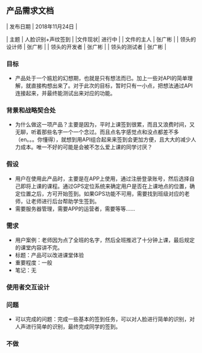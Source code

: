 ## 产品需求文档

| 发布日期 | 2018年11月24日 |

| 主题 | 人脸识别+声纹签到 |
|文件现状| 进行中 |
| 文件的主人 | 张广彬 |
| 领头的设计师 | 张广彬 |
| 领头的开发者 | 张广彬 |
| 领头的测试者 | 张广彬 |

### 目标
- 产品处于一个尴尬的幻想期，也就是只有想法而已。加上一些对API的简单理解，就直接构想出来了。对于此次的目标，暂时只有一小点，把想法通过API连接起来，并最终能测试出来对应的功能。

### 背景和战略契合处
- 为什么做这一项产品？主要是因为，平时上课签到很累，而且又浪费时间，又无聊，听着那些名字一个一个念过。而且点名字感觉点和没点都差不多（en。。。你懂得），就想到用API组合起来来签到会更加方便，且大大的减少人力成本。唯一不好的可能是会被不怎么爱上课的同学讨厌？

### 假设
- 用户在使用此产品时，主要是在APP上使用，通过注册登录账号，然后选择自己即将上课的课程。通过GPS定位系统来确定用户是否在上课地点的位置，确定位置之后，方可开始签到。如果GPS功能不可用，需要找到班级对应的老师，让老师进行后台帮助学生签到。
- 需要服务器管理，需要APP的运营者，需要等等......

### 需求
- 用户案例：老师因为点了全班的名字，然后全班推迟了十分钟上课，最后规定的课堂内容讲不完。
- 标题：产品可以改进课堂体验
- 重要程度：一般
- 笔记：无

### 使用者交互设计


### 问题
- 可以完成的问题：完成一些基本的签到任务，可以对人脸进行简单的识别，对人声进行简单的识别，最终完成同学的签到。

### 不做
